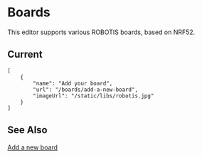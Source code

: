 # Boards

This editor supports various ROBOTIS boards, based on NRF52.

## Current

```codecard
[
    {
        "name": "Add your board",
        "url": "/boards/add-a-new-board",
        "imageUrl": "/static/libs/robotis.jpg"
    }
]
```

## See Also

[Add a new board](/boards/add-a-new-board)
